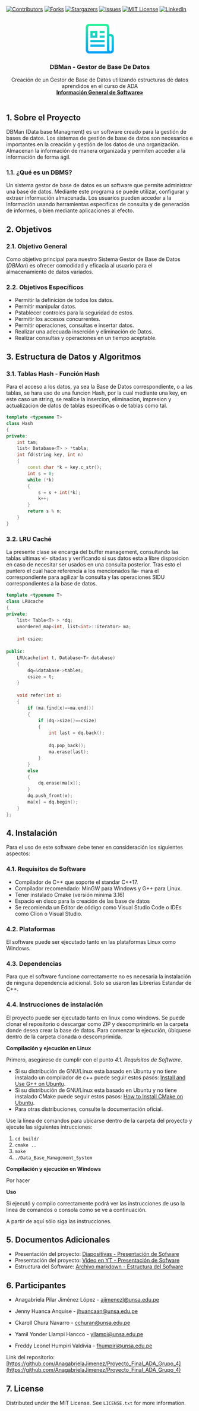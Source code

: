 <div id="top"></div>
<!--
*** Thanks for checking out the Best-README-Template. If you have a suggestion
*** that would make this better, please fork the repo and create a pull request
*** or simply open an issue with the tag "enhancement".
*** Don't forget to give the project a star!
*** Thanks again! Now go create something AMAZING! :D
-->



<!-- PROJECT SHIELDS -->
<!--
*** I'm using markdown "reference style" links for readability.
*** Reference links are enclosed in brackets [ ] instead of parentheses ( ).
*** See the bottom of this document for the declaration of the reference variables
*** for contributors-url, forks-url, etc. This is an optional, concise syntax you may use.
*** https://www.markdownguide.org/basic-syntax/#reference-style-links
-->
[![Contributors][contributors-shield]][contributors-url]
[![Forks][forks-shield]][forks-url]
[![Stargazers][stars-shield]][stars-url]
[![Issues][issues-shield]][issues-url]
[![MIT License][license-shield]][license-url]
[![LinkedIn][linkedin-shield]][linkedin-url]



<!-- PROJECT LOGO -->
<br />
<div align="center">
  <a href="https://github.com/AnagabrielaJimenez/Proyecto_Final_ADA_Grupo_4">
    <img src="images/logo.png" alt="Logo" width="80" height="80">
  </a>

<h3 align="center"> DBMan - Gestor de Base De Datos</h3>

  <p align="center">
    Creación de un Gestor de Base de Datos utilizando estructuras de datos aprendidos en el curso de ADA
    <br />
    <a href="https://github.com/AnagabrielaJimenez/Proyecto_Final_ADA_Grupo_4/blob/master/README_Organizacion_Repositorio.md">
        <strong>Información General de Software»</strong>
    </a>
    <br />
    <br />
  </p>
</div>

<!-- ABOUT THE PROJECT -->
## 1. Sobre el Proyecto

<!--[![Product Name Screen Shot][product-screenshot]](https://example.com)-->

DBMan (Data base Managment) es un software creado para la gestión de bases de datos. 
Los sistemas de gestión de base de datos son necesarios e importantes en la creación y gestión de los datos de una organización. 
Almacenan la información de manera organizada y permiten acceder a la información de forma ágil. 

[//]: # (Es por eso que en este informe, presentaremos el desarrollo de un sistema gestor de base de datos. En este caso haremos uso de los temas desarrollados en el curso como la implementación de hashing extensible, el cual es un método de hash dinámico en el que los directorios y los depósitos se utilizan para hacer hash de los datos y también el uso del LRU.)


### 1.1. ¿Qué es un DBMS?
Un sistema gestor de base de datos es un software que permite administrar una base de datos.
Mediante este programa se puede utilizar, configurar y extraer información almacenada. Los usuarios pueden acceder a la información usando herramientas específicas de consulta y de generación de informes, o bien mediante aplicaciones al efecto.


## 2. Objetivos

### 2.1. Objetivo General
Como objetivo principal para nuestro Sistema Gestor de Base de Datos (*DBMan*) es ofrecer comodidad y eficacia al usuario para el almacenamiento de datos variados.

### 2.2. Objetivos Específicos
* Permitir la definición de todos los datos.
* Permitir manipular datos.
* Pstablecer controles para la seguridad de estos.
* Permitir los accesos concurrentes.
* Permitir operaciones, consultas e insertar datos.
* Realizar una adecuada inserción y eliminación de Datos.
* Realizar consultas y operaciones en un tiempo aceptable.

## 3. Estructura de Datos y Algoritmos
### 3.1. Tablas Hash - Función Hash
Para el acceso a los datos, ya sea la Base de Datos correspondiente, o a las tablas, se
hara uso de una funcion Hash, por la cual mediante una key, en este caso un string, se
realice la insercion, eliminacion, impresion y actualizacion de datos de tablas especificas o
de tablas como tal.

```c++
template <typename T>
class Hash
{
private:
    int tam;
    list< Database<T> > *tabla;
    int fd(string key, int n)
    {
        const char *k = key.c_str();
        int s = 0;
        while (*k)
        {
            s = s + int(*k);
            k++;
        }
        return s % n;
    }
}
```

### 3.2. LRU Caché
La presente clase se encarga del buffer management, consultando las tablas ultimas vi-
sitadas y verificando si sus datos esta a libre disposicion en caso de necesitar ser usados en
una consulta posterior. Tras esto el puntero el cual hace referencia a los mencionados lla-
mara el correspondiente para agilizar la consulta y las operaciones SIDU correspondientes
a la base de datos.

```c++
template <typename T>
class LRUcache
{
private:
    list< Table<T> > *dq;
    unordered_map<int, list<int>::iterator> ma;

    int csize;

public:
    LRUcache(int t, Database<T> database)
    {
        dq=&database->tables;
        csize = t;
    }

    void refer(int x)
    {
        if (ma.find(x)==ma.end())
        {
            if (dq->size()==csize)
            {
                int last = dq.back();

                dq.pop_back();
                ma.erase(last);
            }
        }
        else
        {
            dq.erase(ma[x]);
        }
        dq.push_front(x);
        ma[x] = dq.begin();
    }
};
```

## 4. Instalación 
Para el uso de este software debe tener en consideración los siguientes aspectos:
### 4.1. Requisitos de Software
* Compilador de C++ que soporte el standar C++17. 
* Compilador recomendado: MinGW para Windows y G++ para Linux. 
* Tener instalado Cmake (versión minima 3.16)
* Espacio en disco para la creación de las base de datos
* Se recomienda un Editor de código como Visual Studio Code o IDEs como Clion o Visual Studio.

### 4.2. Plataformas 
El software puede ser ejecutado tanto en las plataformas Linux como Windows.

### 4.3. Dependencias
Para que el software funcione correctamente no es necesaria la instalación de ninguna dependencia adicional.
Solo se usaron las Librerías Estandar de C++.


### 4.4. Instrucciones de instalación
El proyecto puede ser ejecutado tanto en linux como windows. Se puede clonar el repositorio o descargar como ZIP y 
descomprimirlo en la carpeta donde desea crear la base de datos.
Para comenzar la ejecución, úbiquese dentro de la carpeta clonada o descomprimida.

**Compilación y ejecución en Linux**

Primero, asegúrese de cumplir con el punto *4.1. Requisitos de Software*.
* Si su distribución de GNU/Linux esta basado en Ubuntu y no tiene instalado un compilador de c++ puede seguir estos pasos: 
[Install and Use G++ on Ubuntu](https://linuxhint.com/install-and-use-g-on-ubuntu/).
* Si su distribución de GNU/Linux esta basado en Ubuntu y no tiene instalado CMake puede seguir estos pasos:
[How to Install CMake on Ubuntu](https://vitux.com/how-to-install-cmake-on-ubuntu/).
* Para otras distribuciones, consulte la documentación oficial.

Use la línea de comandos para ubicarse dentro de la carpeta del proyecto y  ejecute las siguientes intrucciones:

1. `cd build/`
2. `cmake ..`
3. `make`
4. `./Data_Base_Management_System`

**Compilación y ejecución en Windows**

Por hacer

**Uso**

Si ejecutó y compilo correctamente podrá ver las instrucciones 
de uso la linea de comandos o consola como se ve a continuación. 

A partir de aquí sólo siga las instrucciones.

## 5. Documentos Adicionales
* Presentación del proyecto: [Diapositivas - Presentación de Sofware]()
* Presentación del proyecto: [Video en YT - Presentación de Sofware]()
* Estructura del Software: [Archivo markdown - Estructura del Sofware]() 


## 6. Participantes

- Anagabriela Pilar Jiménez López - ajimenezl@unsa.edu.pe

- Jenny Huanca Anquise - jhuancaan@unsa.edu.pe

- Ckaroll Chura Navarro - cchuran@unsa.edu.pe

- Yamil Yonder Llampi Hancco - yllampi@unsa.edu.pe

- Freddy Leonel Humpiri Valdivia - fhumpiri@unsa.edu.pe

Link del repositorio: [https://github.com/AnagabrielaJimenez/Proyecto_Final_ADA_Grupo_4](https://github.com/AnagabrielaJimenez/Proyecto_Final_ADA_Grupo_4)


<!-- LICENCIA -->
## 7. License

Distributed under the MIT License. See `LICENSE.txt` for more information.


<!-- MARKDOWN LINKS & IMAGES -->
<!-- https://www.markdownguide.org/basic-syntax/#reference-style-links -->
[contributors-shield]: https://img.shields.io/github/contributors/AnagabrielaJimenez/Proyecto_Final_ADA_Grupo_4.svg?style=for-the-badge
[contributors-url]: https://github.com/AnagabrielaJimenez/Proyecto_Final_ADA_Grupo_4/graphs/contributors
[forks-shield]: https://img.shields.io/github/forks/AnagabrielaJimenez/Proyecto_Final_ADA_Grupo_4.svg?style=for-the-badge
[forks-url]: https://github.com/AnagabrielaJimenez/Proyecto_Final_ADA_Grupo_4/network/members
[stars-shield]: https://img.shields.io/github/stars/AnagabrielaJimenez/Proyecto_Final_ADA_Grupo_4.svg?style=for-the-badge
[stars-url]: https://github.com/AnagabrielaJimenez/Proyecto_Final_ADA_Grupo_4/stargazers
[issues-shield]: https://img.shields.io/github/issues/AnagabrielaJimenez/Proyecto_Final_ADA_Grupo_4.svg?style=for-the-badge
[issues-url]: https://github.com/AnagabrielaJimenez/Proyecto_Final_ADA_Grupo_4/issues
[license-shield]: https://img.shields.io/github/license/AnagabrielaJimenez/Proyecto_Final_ADA_Grupo_4.svg?style=for-the-badge
[license-url]: https://github.com/AnagabrielaJimenez/Proyecto_Final_ADA_Grupo_4/blob/master/LICENSE.txt
[linkedin-shield]: https://img.shields.io/badge/-LinkedIn-black.svg?style=for-the-badge&logo=linkedin&colorB=555
[linkedin-url]: https://linkedin.com/in/linkedin_AnagabrielaJimenez
[product-screenshot]: images/screenshot.png
